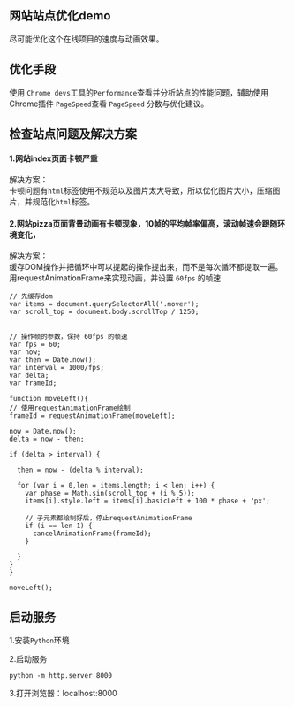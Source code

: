 ## 网站站点优化demo
尽可能优化这个在线项目的速度与动画效果。

## 优化手段
使用 `Chrome devs`工具的`Performance`查看并分析站点的性能问题，辅助使用Chrome插件 `PageSpeed`查看 `PageSpeed` 分数与优化建议。


## 检查站点问题及解决方案
#### 1.网站index页面卡顿严重
解决方案：   
卡顿问题有`html`标签使用不规范以及图片太大导致，所以优化图片大小，压缩图片，并规范化`html`标签。

#### 2.网站pizza页面背景动画有卡顿现象，10帧的平均帧率偏高，滚动帧速会跟随环境变化，
解决方案：   
缓存DOM操作并把循环中可以提起的操作提出来，而不是每次循环都提取一遍。   
用requestAnimationFrame来实现动画，并设置 `60fps` 的帧速

```
// 先缓存dom
var items = document.querySelectorAll('.mover');
var scroll_top = document.body.scrollTop / 1250;


// 操作帧的参数，保持 60fps 的帧速
var fps = 60;
var now;
var then = Date.now();
var interval = 1000/fps;
var delta;
var frameId;

function moveLeft(){
// 使用requestAnimationFrame绘制
frameId = requestAnimationFrame(moveLeft);

now = Date.now();
delta = now - then;

if (delta > interval) {

  then = now - (delta % interval);

  for (var i = 0,len = items.length; i < len; i++) {
    var phase = Math.sin(scroll_top + (i % 5));
    items[i].style.left = items[i].basicLeft + 100 * phase + 'px';

    // 子元素都绘制好后，停止requestAnimationFrame
    if (i == len-1) {
      cancelAnimationFrame(frameId);
    }
    
  }
}
}

moveLeft();

```


   
## 启动服务

1.安装`Python`环境

2.启动服务
```
python -m http.server 8000

```
3.打开浏览器：localhost:8000




